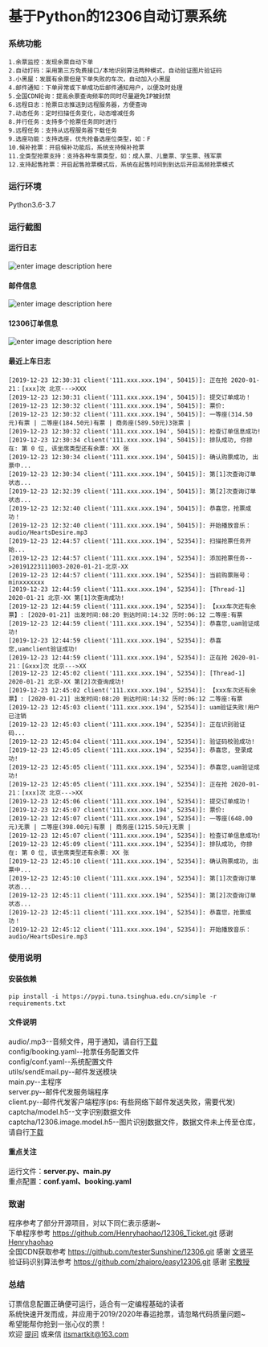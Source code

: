 基于Python的12306自动订票系统
=============================
### 系统功能
```
1.余票监控：发现余票自动下单
2.自动打码：采用第三方免费接口/本地识别算法两种模式，自动验证图片验证码
3.小黑屋：发展有余票但是下单失败的车次，自动加入小黑屋
4.邮件通知：下单异常或下单成功后邮件通知用户，以便及时处理
5.全国CDN轮询：提高余票查询频率的同时尽量避免IP被封禁
6.远程日志：抢票日志推送到远程服务器，方便查询
7.动态任务：定时扫描任务变化，动态增减任务
8.并行任务：支持多个抢票任务同时进行
9.远程任务：支持从远程服务器下载任务
9.选座功能：支持选座，优先抢备选座位类型，如：F
10.候补抢票：开启候补功能后，系统支持候补抢票
11.全类型抢票支持：支持各种车票类型，如：成人票、儿童票、学生票、残军票
12.支持起售抢票：开启起售抢票模式后，系统在起售时间到到达后开启高频抢票模式
```
### 运行环境
Python3.6-3.7

### 运行截图
#### 运行日志
![enter image description here](img/1.png)
#### 邮件信息
![enter image description here](img/2.png)
#### 12306订单信息
![enter image description here](img/3.png)
#### 最近上车日志
```
[2019-12-23 12:30:31 client('111.xxx.xxx.194', 50415)]: 正在抢 2020-01-21：[xxx]次 北京--->XXX
[2019-12-23 12:30:31 client('111.xxx.xxx.194', 50415)]: 提交订单成功！
[2019-12-23 12:30:32 client('111.xxx.xxx.194', 50415)]: 票价:
[2019-12-23 12:30:32 client('111.xxx.xxx.194', 50415)]: 一等座(314.50元)有票 | 二等座(184.50元)有票 | 商务座(589.50元)3张票 | 
[2019-12-23 12:30:32 client('111.xxx.xxx.194', 50415)]: 检查订单信息成功!
[2019-12-23 12:30:34 client('111.xxx.xxx.194', 50415)]: 排队成功, 你排在: 第 0 位, 该坐席类型还有余票: XX 张
[2019-12-23 12:30:34 client('111.xxx.xxx.194', 50415)]: 确认购票成功, 出票中...
[2019-12-23 12:30:34 client('111.xxx.xxx.194', 50415)]: 第[1]次查询订单状态...
[2019-12-23 12:32:39 client('111.xxx.xxx.194', 50415)]: 第[2]次查询订单状态...
[2019-12-23 12:32:40 client('111.xxx.xxx.194', 50415)]: 恭喜您，抢票成功！
[2019-12-23 12:32:40 client('111.xxx.xxx.194', 50415)]: 开始播放音乐：audio/HeartsDesire.mp3
[2019-12-23 12:44:57 client('111.xxx.xxx.194', 52354)]: 扫描抢票任务开始...
[2019-12-23 12:44:57 client('111.xxx.xxx.194', 52354)]: 添加抢票任务-->20191223111003-2020-01-21-北京-XX
[2019-12-23 12:44:57 client('111.xxx.xxx.194', 52354)]: 当前购票账号：minxxxxxxx
[2019-12-23 12:44:59 client('111.xxx.xxx.194', 52354)]: [Thread-1] 2020-01-21 北京-XX 第[1]次查询成功!
[2019-12-23 12:44:59 client('111.xxx.xxx.194', 52354)]: 【xxx车次还有余票】: [2020-01-21] 出发时间:08:20 到达时间:14:32 历时:06:12 二等座:有票 
[2019-12-23 12:44:59 client('111.xxx.xxx.194', 52354)]: 恭喜您,uam验证成功!
[2019-12-23 12:44:59 client('111.xxx.xxx.194', 52354)]: 恭喜您,uamclient验证成功!
[2019-12-23 12:44:59 client('111.xxx.xxx.194', 52354)]: 正在抢 2020-01-21：[Gxxx]次 北京--->XX
[2019-12-23 12:45:02 client('111.xxx.xxx.194', 52354)]: [Thread-1] 2020-01-21 北京-XX 第[2]次查询成功!
[2019-12-23 12:45:02 client('111.xxx.xxx.194', 52354)]: 【xxx车次还有余票】: [2020-01-21] 出发时间:08:20 到达时间:14:32 历时:06:12 二等座:有票 
[2019-12-23 12:45:03 client('111.xxx.xxx.194', 52354)]: uam验证失败!用户已注销
[2019-12-23 12:45:03 client('111.xxx.xxx.194', 52354)]: 正在识别验证码...
[2019-12-23 12:45:04 client('111.xxx.xxx.194', 52354)]: 验证码校验成功!
[2019-12-23 12:45:05 client('111.xxx.xxx.194', 52354)]: 恭喜您, 登录成功!
[2019-12-23 12:45:05 client('111.xxx.xxx.194', 52354)]: 恭喜您,uam验证成功!
[2019-12-23 12:45:05 client('111.xxx.xxx.194', 52354)]: 正在抢 2020-01-21：[xxx]次 北京--->XX
[2019-12-23 12:45:06 client('111.xxx.xxx.194', 52354)]: 提交订单成功！
[2019-12-23 12:45:07 client('111.xxx.xxx.194', 52354)]: 票价:
[2019-12-23 12:45:07 client('111.xxx.xxx.194', 52354)]: 一等座(648.00元)无票 | 二等座(398.00元)有票 | 商务座(1215.50元)无票 | 
[2019-12-23 12:45:07 client('111.xxx.xxx.194', 52354)]: 检查订单信息成功!
[2019-12-23 12:45:09 client('111.xxx.xxx.194', 52354)]: 排队成功, 你排在: 第 0 位, 该坐席类型还有余票: XX 张
[2019-12-23 12:45:10 client('111.xxx.xxx.194', 52354)]: 确认购票成功, 出票中...
[2019-12-23 12:45:10 client('111.xxx.xxx.194', 52354)]: 第[1]次查询订单状态...
[2019-12-23 12:45:11 client('111.xxx.xxx.194', 52354)]: 第[2]次查询订单状态...
[2019-12-23 12:45:11 client('111.xxx.xxx.194', 52354)]: 恭喜您，抢票成功！
[2019-12-23 12:45:12 client('111.xxx.xxx.194', 52354)]: 开始播放音乐：audio/HeartsDesire.mp3
```

### 使用说明
#### 安装依赖
```
pip install -i https://pypi.tuna.tsinghua.edu.cn/simple -r requirements.txt
```
#### 文件说明
audio/.mp3--音频文件，用于通知，请自行[下载](http://www.itsmartkit.com/audio/audio.rar)<br>
config/booking.yaml--抢票任务配置文件<br>
config/conf.yaml--系统配置文件<br>
utils/sendEmail.py--邮件发送模块<br>
main.py--主程序<br>
server.py--邮件代发服务端程序<br>
client.py--邮件代发客户端程序(ps: 有些网络下邮件发送失败，需要代发)<br>
captcha/model.h5--文字识别数据文件<br>
captcha/12306.image.model.h5--图片识别数据文件，数据文件未上传至仓库，请自行[下载](http://www.itsmartkit.com/captcha/model.rar)<br>
#### 重点关注
运行文件：**server.py、main.py**<br>
重点配置：**conf.yaml、booking.yaml**<br>

### 致谢
程序参考了部分开源项目，对以下同仁表示感谢~<br>
下单程序参考 https://github.com/Henryhaohao/12306_Ticket.git 感谢 [Henryhaohao](https://github.com/Henryhaohao/12306_Ticket.git)<br> 
全国CDN获取参考 https://github.com/testerSunshine/12306.git 感谢 [文贤平](https://github.com/testerSunshine/12306.git)<br>
验证码识别算法参考 https://github.com/zhaipro/easy12306.git 感谢 [宅教授](https://github.com/zhaipro/easy12306.git)<br>

### 总结
订票信息配置正确便可运行，适合有一定编程基础的读者<br>
系统快速开发而成，并应用于2019/2020年春运抢票，请忽略代码质量问题~<br>
希望能帮你抢到一张心仪的票！<br>
欢迎 [提问](https://github.com/itsmartkit/12306-Ticket-Booking/issues) 或来信 itsmartkit@163.com<br>
